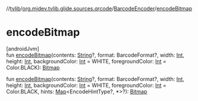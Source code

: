 //[tvlib](../../../index.md)/[org.mjdev.tvlib.glide.sources.qrcode](../index.md)/[BarcodeEncoder](index.md)/[encodeBitmap](encode-bitmap.md)

# encodeBitmap

[androidJvm]\
fun [encodeBitmap](encode-bitmap.md)(contents: [String](https://kotlinlang.org/api/latest/jvm/stdlib/kotlin/-string/index.html)?, format: BarcodeFormat?, width: [Int](https://kotlinlang.org/api/latest/jvm/stdlib/kotlin/-int/index.html), height: [Int](https://kotlinlang.org/api/latest/jvm/stdlib/kotlin/-int/index.html), backgroundColor: [Int](https://kotlinlang.org/api/latest/jvm/stdlib/kotlin/-int/index.html) = WHITE, foregroundColor: [Int](https://kotlinlang.org/api/latest/jvm/stdlib/kotlin/-int/index.html) = Color.BLACK): [Bitmap](https://developer.android.com/reference/kotlin/android/graphics/Bitmap.html)

fun [encodeBitmap](encode-bitmap.md)(contents: [String](https://kotlinlang.org/api/latest/jvm/stdlib/kotlin/-string/index.html)?, format: BarcodeFormat?, width: [Int](https://kotlinlang.org/api/latest/jvm/stdlib/kotlin/-int/index.html), height: [Int](https://kotlinlang.org/api/latest/jvm/stdlib/kotlin/-int/index.html), backgroundColor: [Int](https://kotlinlang.org/api/latest/jvm/stdlib/kotlin/-int/index.html) = WHITE, foregroundColor: [Int](https://kotlinlang.org/api/latest/jvm/stdlib/kotlin/-int/index.html) = Color.BLACK, hints: [Map](https://kotlinlang.org/api/latest/jvm/stdlib/kotlin.collections/-map/index.html)&lt;EncodeHintType?, *&gt;?): [Bitmap](https://developer.android.com/reference/kotlin/android/graphics/Bitmap.html)
